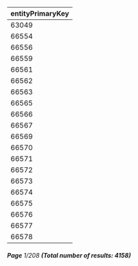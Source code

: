 | entityPrimaryKey |
| ---------------- |
| 63049            |
| 66554            |
| 66556            |
| 66559            |
| 66561            |
| 66562            |
| 66563            |
| 66565            |
| 66566            |
| 66567            |
| 66569            |
| 66570            |
| 66571            |
| 66572            |
| 66573            |
| 66574            |
| 66575            |
| 66576            |
| 66577            |
| 66578            |

###### **Page** 1/208 **(Total number of results: 4158)**